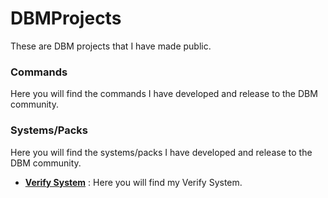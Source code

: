# DBMProjects
These are DBM projects that I have made public.

### Commands
Here you will find the commands I have developed and release to the DBM community.





### Systems/Packs
Here you will find the systems/packs I have developed and release to the DBM community.

* **[Verify System](https://github.com/Zacwilson90/DBMProjects/tree/Verify-System)** : Here you will find my Verify System.
